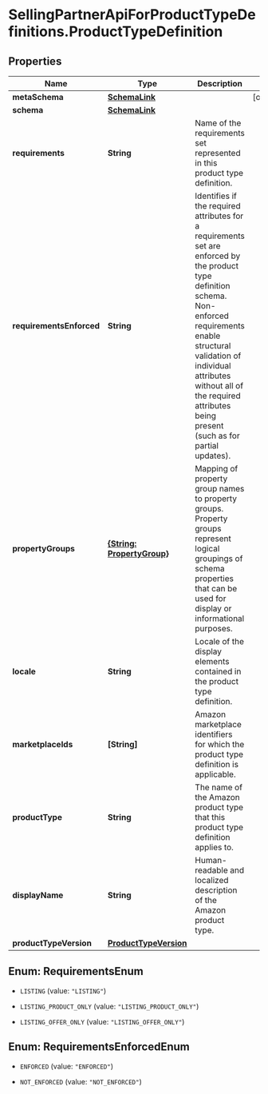 # SellingPartnerApiForProductTypeDefinitions.ProductTypeDefinition

## Properties

Name | Type | Description | Notes
------------ | ------------- | ------------- | -------------
**metaSchema** | [**SchemaLink**](SchemaLink.md) |  | [optional] 
**schema** | [**SchemaLink**](SchemaLink.md) |  | 
**requirements** | **String** | Name of the requirements set represented in this product type definition. | 
**requirementsEnforced** | **String** | Identifies if the required attributes for a requirements set are enforced by the product type definition schema. Non-enforced requirements enable structural validation of individual attributes without all of the required attributes being present (such as for partial updates). | 
**propertyGroups** | [**{String: PropertyGroup}**](PropertyGroup.md) | Mapping of property group names to property groups. Property groups represent logical groupings of schema properties that can be used for display or informational purposes. | 
**locale** | **String** | Locale of the display elements contained in the product type definition. | 
**marketplaceIds** | **[String]** | Amazon marketplace identifiers for which the product type definition is applicable. | 
**productType** | **String** | The name of the Amazon product type that this product type definition applies to. | 
**displayName** | **String** | Human-readable and localized description of the Amazon product type. | 
**productTypeVersion** | [**ProductTypeVersion**](ProductTypeVersion.md) |  | 



## Enum: RequirementsEnum


* `LISTING` (value: `"LISTING"`)

* `LISTING_PRODUCT_ONLY` (value: `"LISTING_PRODUCT_ONLY"`)

* `LISTING_OFFER_ONLY` (value: `"LISTING_OFFER_ONLY"`)





## Enum: RequirementsEnforcedEnum


* `ENFORCED` (value: `"ENFORCED"`)

* `NOT_ENFORCED` (value: `"NOT_ENFORCED"`)




